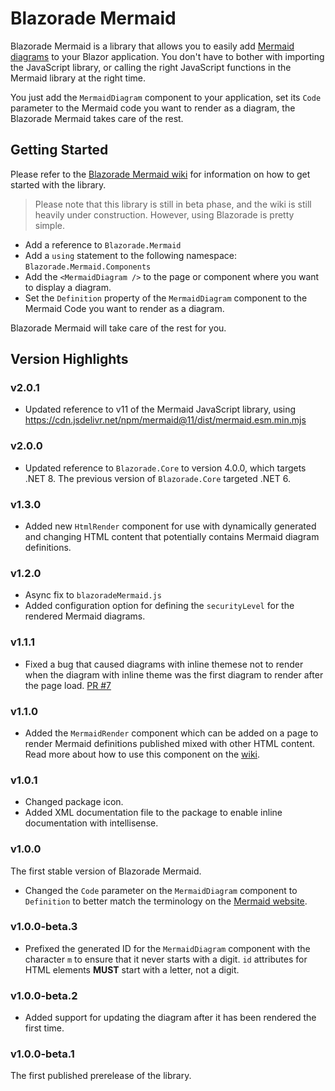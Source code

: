 ﻿# Blazorade Mermaid

Blazorade Mermaid is a library that allows you to easily add [Mermaid diagrams](https://mermaid.js.org/) to your Blazor application. You don't have to bother with importing the JavaScript library, or calling the right JavaScript functions in the Mermaid library at the right time.

You just add the `MermaidDiagram` component to your application, set its `Code` parameter to the Mermaid code you want to render as a diagram, the Blazorade Mermaid takes care of the rest.

## Getting Started

Please refer to the [Blazorade Mermaid wiki](https://github.com/Blazorade/Blazorade-Mermaid/wiki) for information on how to get started with the library.
> Please note that this library is still in beta phase, and the wiki is still heavily under construction. However, using Blazorade is pretty simple.

- Add a reference to `Blazorade.Mermaid`
- Add a `using` statement to the following namespace: `Blazorade.Mermaid.Components`
- Add the `<MermaidDiagram />` to the page or component where you want to display a diagram.
- Set the `Definition` property of the `MermaidDiagram` component to the Mermaid Code you want to render as a diagram.

Blazorade Mermaid will take care of the rest for you.

## Version Highlights

### v2.0.1

- Updated reference to v11 of the Mermaid JavaScript library, using https://cdn.jsdelivr.net/npm/mermaid@11/dist/mermaid.esm.min.mjs

### v2.0.0

- Updated reference to `Blazorade.Core` to version 4.0.0, which targets .NET 8. The previous version of `Blazorade.Core` targeted .NET 6.

### v1.3.0

- Added new `HtmlRender` component for use with dynamically generated and changing HTML content that potentially contains Mermaid diagram definitions.

### v1.2.0

- Async fix to `blazoradeMermaid.js`
- Added configuration option for defining the `securityLevel` for the rendered Mermaid diagrams.

### v1.1.1

- Fixed a bug that caused diagrams with inline themese not to render when the diagram with inline theme was the first diagram to render after the page load. [PR #7](https://github.com/Blazorade/Blazorade-Mermaid/pull/7)

### v1.1.0

- Added the `MermaidRender` component which can be added on a page to render Mermaid definitions published mixed with other HTML content. Read more about how to use this component on the [wiki](https://github.com/Blazorade/Blazorade-Mermaid/wiki/Sample2).

### v1.0.1

- Changed package icon.
- Added XML documentation file to the package to enable inline documentation with intellisense.

### v1.0.0

The first stable version of Blazorade Mermaid.
- Changed the `Code` parameter on the `MermaidDiagram` component to `Definition` to better match the terminology on the [Mermaid website](https://mermaid.js.org/intro/).

### v1.0.0-beta.3

- Prefixed the generated ID for the `MermaidDiagram` component with the character `m` to ensure that it never starts with a digit. `id` attributes for HTML elements **MUST** start with a letter, not a digit.

### v1.0.0-beta.2

- Added support for updating the diagram after it has been rendered the first time.

### v1.0.0-beta.1

The first published prerelease of the library.